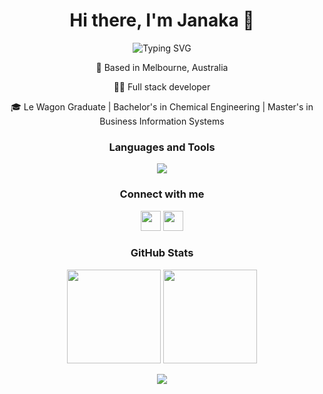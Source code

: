 <h1 align="center">Hi there, I'm Janaka 👋</h1>
<p align="center">
  <img src="https://readme-typing-svg.demolab.com?font=Fira+Code&pause=1000&color=1976D2&center=true&vCenter=true&width=435&lines=Passionate+Software+Developer;Le+Wagon+Bootcamp+Graduate;%E2%9D%A4%EF%B8%8F+Ruby+on+Rails" alt="Typing SVG" />
</p>
<p align="center">
  📍 Based in Melbourne, Australia
</p>
<p align="center">
  👨‍💻 Full stack developer
</p>  
<p align="center">  
  🎓 Le Wagon Graduate | Bachelor's in Chemical Engineering | Master's in Business Information Systems
</p>
<h3 align="center">Languages and Tools</h3>
<p align="center">
  <img src="https://skillicons.dev/icons?i=ruby,rails,javascript,typescript,java,html,css,sass,bootstrap,tailwind,angular,nodejs,express,postgres,sqlite,mongodb,git,github,heroku,vscode,figma,ps,ai&perline=23" />
</p>
<h3 align="center">Connect with me</h3>
<p align="center">
  <a href="https://www.linkedin.com/in/jkvithanage/"><img height="32" width="32" src="https://cdn.simpleicons.org/linkedin" /></a>
  <a href="mailto:jkvithana@gmail.com"><img height="32" width="32" src="https://cdn.simpleicons.org/gmail" /></a>
</p>
<h3 align="center">GitHub Stats</h3>
<p align="center">
  <img src="https://readme-stats.jonas-bernard.dev/api?username=jkvithanage" style="max-width: 100%;" height="150px" />
  <img src="https://readme-stats.jonas-bernard.dev/api/top-langs/?username=jkvithanage&layout=compact" style="max-width: 100%;" height="150px" />
</p>
<p align="center">
  <img src="https://komarev.com/ghpvc/?username=jkvithanage&color=1976d2&style=for-the-badge">
</p>

